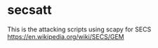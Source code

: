 # secsatt

This is the attacking scripts using scapy for SECS https://en.wikipedia.org/wiki/SECS/GEM

